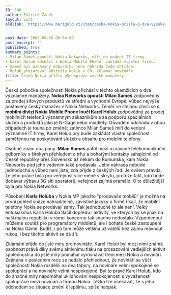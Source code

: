 ```yaml
---
ID: 508
author: Patrick Zandl
layout: post
oldlink: 'https://www.marigold.cz/item/ceska-nokia-prisla-o-dva-vysoke-manazery

  '
post_date: 2003-09-16 08:54:00
post_excerpt: ''
published: true
summary_points:
- Milan Sameš opouští Nokia Networks, míří do vedení IT firmy.
- Karel Holub odchází z Nokia Mobile Phone, zakládá vlastní firmu.
- Sameš byl uznávaný odborník, jeho náhrada bude obtížná.
- Holub prosazoval aktivity Nokie v ČR, zklamal novináře.
title: Česká Nokia přišla o&nbsp;dva vysoké manažery
---
```


<p>
Česká pobočka společnosti Nokia přichází v těchto okamžicích o dva významné manažery. <STRONG>Nokia Networks opouští Milan Sameš</STRONG> zodpovědný za prodej síťových produktů ve střední a východní Evropě, vůbec nejvýše postavený český manažer v Nokia Networks. Téměř ve stejnou chvíli se <STRONG>s mobilní divizí Nokia Mobile Phone loučí Karel Holub</STRONG> zodpovědný za prodej mobilních telefonů významným zákazníkům a za podporu speciálních služeb a produktů jako je N-Gage nebo middlety. Důvodem odchodu v obou případech je touha po změně; zatímco Milan Sameš míří do vedení významné IT firmy, Karel Holub prý bude zakládat vlastní společnost zaměřenou na poskytování služeb a obsahu pro mobilní telefony. </p>

<p>
Osobně znám oba pány. <STRONG>Milan Sameš</STRONG> patřil mezi uznávané telekomunikační odborníky s širokým přehledem o trhu a bohatými kontakty sahajícími od České republiky přes Slovensko až někam do Rumunska, kam Nokia Networks pod jeho vedením také prodávala. Jeho náhrada nebude jednoduchá a vůbec není jisté, zda přijde z českých řad. Je ovšem pravda, že jeho práce byla pro veřejnost více méně v skrytu, protože fakt, kdo bude dodávat výbavu 3G sítí operátorů, veřejnost zajímá pramálo. O to důležitější byla pro Nokia Networks.</p>

<p>
Působení <STRONG>Karla Holuba</STRONG> v Nokia MP jakožto "prodavače mobilů" je možná na první pohled snáze nahraditelné, závistivé jakyky o firmě říkají, že mobilní telefony Nokia se prodávají samy. Tak jednoduché to ale není. Velký entusiasmus Karla Holuba tlačil dopředu i aktivity, ve kterých by se jinak na naši malou republiku v rámci koncernu tak snadno nedostalo. Vzpomenout můžeme soutěž pro programátory middletů, ale i bohaté české zastoupení na Nokia Game. Budiž, i po tom může většina uživatelů bez zájmu mávnout rukou, i bez těchto aktivit se dá žít. </p>

<p>
Zklamání přijde do jisté míry pro novináře. Karel Holub byl mezi nimi známá osobnost právě díky svému aktivnímu tlaku na prosazování vedlejších aktivit společnosti a do jisté míry pomáhal vyrovnávat tření mezi Nokia a novináři. Zejména v posledním roce se nedalo přehlédnout, že novináři se vůči společnosti Nokia rozdělili na dva tábory, na novináře velmi spokojené se spoluprácí a na novináře velmi nespokojené. Byl to právě Karel Holub, kdo do značné míry napomáhal uklidňování nespokojenosti s vyvážeností spolupráce mezi novináři a firmou Nokia. Těžko lze očekávat, že s jeho odchodem se situace změní k lepšímu, spíše naopak. </p>